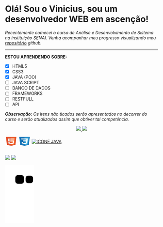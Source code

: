 # Olá! Sou o Vinicius, sou um desenvolvedor WEB em ascenção!

_Recentemente comecei o curso de Análise e Desenvolvimento de Sistema na instituição SENAI. Venha acompanhar meu progresso visualizando meu [repositório](https://github.com/VINICIUSNUNES137?tab=repositories) github._

---

**ESTOU APRENDENDO SOBRE:**

- [x] HTML5
- [x] CSS3
- [x] JAVA (POO)
- [ ] JAVA SCRIPT
- [ ] BANCO DE DADOS
- [ ] FRAMEWORKS
- [ ] RESTFULL
- [ ] API

**_Observação:_** _Os itens não ticados serão apresentados no decorrer do curso e serão atualizados assim que obtiver tal competência._

<div align="center">
  <a href="https://github.com/VINICIUSNUNES137">
  <img height="180em" src="https://github-readme-stats.vercel.app/api?username=VINICIUSNUNES137&show_icons=true&theme=dark&include_all_commits=true&count_private=true"/>
  <img height="180em" src="https://github-readme-stats.vercel.app/api/top-langs/?username=VINICIUSNUNES137&layout=compact&langs_count=7&theme=dark"/>
</div>
<div style="display: inline_block"><br>
  <img align="center" alt="ICONE HTML" height="30" width="40" src="https://raw.githubusercontent.com/devicons/devicon/master/icons/html5/html5-original.svg">
  <img align="center" alt="ICONE CSS" height="30" width="40" src="https://raw.githubusercontent.com/devicons/devicon/master/icons/css3/css3-original.svg">
  <img align="center" alt="ICONE JAVA" height="30" width="30" src="https://cdn-icons-png.flaticon.com/512/3291/3291669.png">

</div>
  
  ##
 
<div> 
  <a href = "mailto:viniciusnunes137@gmail.com"><img src="https://img.shields.io/badge/-Gmail-%23333?style=for-the-badge&logo=gmail&logoColor=white" target="_blank"></a>
  <a href="https://www.linkedin.com/in/vinicius-nunes-300552210/" target="_blank"><img src="https://img.shields.io/badge/-LinkedIn-%230077B5?style=for-the-badge&logo=linkedin&logoColor=white" target="_blank"></a> 
 
  ![Snake animation](https://github.com/rafaballerini/rafaballerini/blob/output/github-contribution-grid-snake.svg)


</div>

